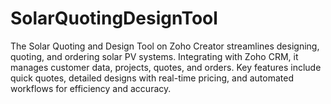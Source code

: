 # SolarQuotingDesignTool
 The Solar Quoting and Design Tool on Zoho Creator streamlines designing, quoting, and ordering solar PV systems. Integrating with Zoho CRM, it manages customer data, projects, quotes, and orders. Key features include quick quotes, detailed designs with real-time pricing, and automated workflows for efficiency and accuracy.
